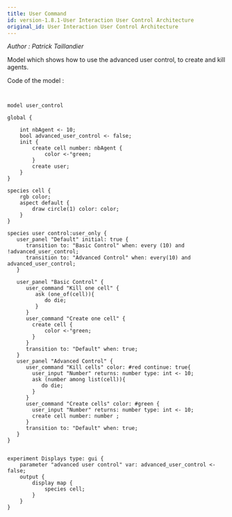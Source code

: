 ```yaml
---
title: User Command
id: version-1.8.1-User Interaction User Control Architecture
original_id: User Interaction User Control Architecture
---
```


[//]: # (keyword|architecture_user_only)
[//]: # (keyword|operator_among)
[//]: # (keyword|statement_user_panel)
[//]: # (keyword|statement_transition)
[//]: # (keyword|statement_user_command)
[//]: # (keyword|statement_user_input)
[//]: # (keyword|skill_user_only)
[//]: # (keyword|concept_gui)
[//]: # (keyword|concept_architecture)


_Author : Patrick Taillandier_

Model which shows how to use the advanced user control, to create and kill agents. 


Code of the model : 

```


model user_control

global {

	int nbAgent <- 10;
	bool advanced_user_control <- false;
	init {
		create cell number: nbAgent {
			color <-°green;
		}
		create user;
	}
}

species cell {
	rgb color;	
	aspect default {
		draw circle(1) color: color;
	}
}

species user control:user_only {
   user_panel "Default" initial: true {
      transition to: "Basic Control" when: every (10) and !advanced_user_control;
      transition to: "Advanced Control" when: every(10) and advanced_user_control;
   }
   
   user_panel "Basic Control" {
      user_command "Kill one cell" {
         ask (one_of(cell)){
            do die;
         }
      }
      user_command "Create one cell" {
        create cell { 
			color <-°green; 
		}
      } 
      transition to: "Default" when: true;                    
   }
   user_panel "Advanced Control" {
      user_command "Kill cells" color: #red continue: true{
        user_input "Number" returns: number type: int <- 10;
        ask (number among list(cell)){
           do die;
        }
      }
      user_command "Create cells" color: #green {
        user_input "Number" returns: number type: int <- 10;
        create cell number: number ;
      } 
      transition to: "Default" when: true;        
   }
}


experiment Displays type: gui {
	parameter "advanced user control" var: advanced_user_control <- false;
	output { 
		display map { 
			species cell;
		}
	}
}
```
